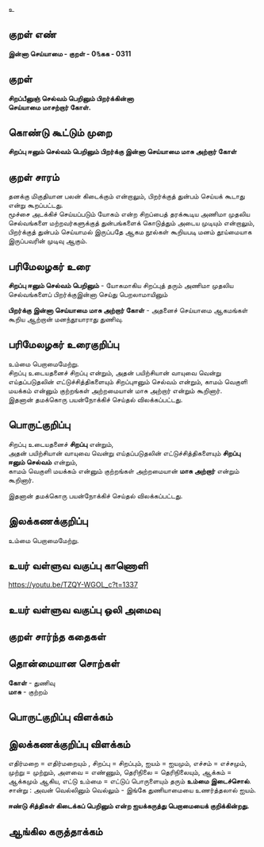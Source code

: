 உ

## குறள் எண் 

**இன்னா செய்யாமை - குறள் - 0௩கக - 0311**  

## குறள் 

**சிறப்பீனுஞ் செல்வம் பெறினும் பிறர்க்கின்னா  
செய்யாமை மாசற்றார் கோள்.**

## கொண்டு கூட்டும் முறை

**சிறப்பு ஈனும் செல்வம் பெறினும் பிறர்க்கு இன்னா செய்யாமை மாசு அற்றார் கோள்**  

## குறள் சாரம் 

தனக்கு மிகுதியான பலன் கிடைக்கும் என்றாலும், பிறர்க்குத் துன்பம் செய்யக் கூடாது என்று கூறப்பட்டது.  
மூச்சை அடக்கிச் செய்யப்படும் யோகம் என்ற சிறப்பைத் தரக்கூடிய அணிமா முதலிய செல்வங்களை மற்றவர்களுக்குத் துன்பங்களைக் கொடுத்தும் அடைய முடியும் என்றாலும், பிறர்க்குத் துன்பம் செய்யாமல் இருப்பதே ஆகம நூல்கள் கூறியபடி மனம் தூய்மையாக இருப்பவரின் முடிவு ஆகும்.

## பரிமேலழகர் உரை

**சிறப்பு ஈனும் செல்வம் பெறினும்** - யோகமாகிய சிறப்புத் தரும் அணிமா முதலிய செல்வங்களைப் பிறர்க்குஇன்னா செய்து பெறலாமாயினும்  

**பிறர்க்கு இன்னா செய்யாமை மாசு அற்றார் கோள்** - அதனைச் செய்யாமை ஆகமங்கள் கூறிய ஆற்றான் மனந்தூயாராது துணிவு.  

## பரிமேலழகர் உரைகுறிப்பு   

உம்மை பெறாமைமேற்று.   
சிறப்பு உடையதனைச் சிறப்பு என்றும், அதன் பயிற்சியான் வாயுவை வென்று எய்தப்படுதலின் எட்டுச்சித்திகளையும் சிறப்புஈனும் செல்வம் என்றும், காமம் வெகுளி மயக்கம் என்னும் குற்றங்கள் அற்றமையான் மாசு அற்றார் என்றும் கூறினார்.   
இதனான் தமக்கொரு பயன்நோக்கிச் செய்தல் விலக்கப்பட்டது.   

## பொருட்குறிப்பு 

சிறப்பு உடையதனைச் **சிறப்பு** என்றும்,   
அதன் பயிற்சியான் வாயுவை வென்று எய்தப்படுதலின் எட்டுச்சித்திகளையும் **சிறப்பு ஈனும் செல்வம்** என்றும்,   
காமம் வெகுளி மயக்கம் என்னும் குற்றங்கள் அற்றமையான் **மாசு அற்றார்** என்றும் கூறினார்.   

இதனான் தமக்கொரு பயன்நோக்கிச் செய்தல் விலக்கப்பட்டது.   

## இலக்கணக்குறிப்பு  

உம்மை பெறாமைமேற்று.    

## உயர் வள்ளுவ வகுப்பு காணொளி

https://youtu.be/TZQY-WGOL_c?t=1337

## உயர் வள்ளுவ வகுப்பு ஒலி அமைவு 

 
## குறள் சார்ந்த கதைகள் 


## தொன்மையான சொற்கள்

**கோள்** - துணிவு  
**மாசு**   - குற்றம் 

## பொருட்குறிப்பு விளக்கம்


## இலக்கணக்குறிப்பு விளக்கம்

எதிர்மறை = எதிர்மறையும் , சிறப்பு = சிறப்பும், ஐயம் = ஐயமும், எச்சம் = எச்சமும், முற்று = முற்றும், அளவை = எண்ணும், தெரிநிலை = தெரிநிலையும், ஆக்கம் = ஆக்கமும் ஆகிய, எட்டு உம்மை = எட்டுப் பொருளையும் தரும் **உம்மை இடைச்சொல்**.  சான்று : அவன் வெல்லினும் வெல்லும் - இங்கே துணியாமையை உணர்த்தலால் ஐயம்.  

**ஈண்டு சித்திகள் கிடைக்கப் பெறினும் என்ற ஐயக்கருத்து பெறாமையைக் குறிக்கின்றது.**

## ஆங்கில கருத்தாக்கம் 


